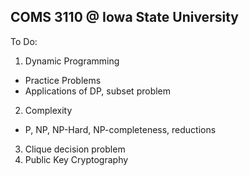 ## COMS 3110 @ Iowa State University


To Do:

1. Dynamic Programming
- Practice Problems
- Applications of DP, subset problem
2. Complexity
- P, NP, NP-Hard, NP-completeness, reductions
3. Clique decision problem
4. Public Key Cryptography
